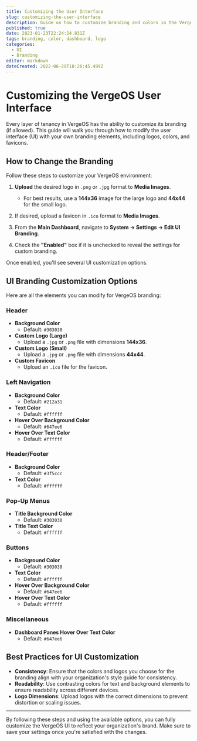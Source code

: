```yaml
---
title: Customizing the User Interface
slug: customizing-the-user-interface
description: Guide on how to customize branding and colors in the VergeOS UI.
published: true
date: 2023-01-23T22:24:24.831Z
tags: branding, color, dashboard, logo
categories:
  - UI
  - Branding
editor: markdown
dateCreated: 2022-06-29T18:26:45.499Z
---
```


# Customizing the VergeOS User Interface

Every layer of tenancy in VergeOS has the ability to customize its branding (if allowed). This guide will walk you through how to modify the user interface (UI) with your own branding elements, including logos, colors, and favicons.

## How to Change the Branding

Follow these steps to customize your VergeOS environment:

1. **Upload** the desired logo in `.png` or `.jpg` format to **Media Images**. 
   - For best results, use a **144x36** image for the large logo and **44x44** for the small logo.
   
2. If desired, upload a favicon in `.ico` format to **Media Images**.

3. From the **Main Dashboard**, navigate to **System -> Settings -> Edit UI Branding**.

4. Check the **"Enabled"** box if it is unchecked to reveal the settings for custom branding.

Once enabled, you'll see several UI customization options.

## UI Branding Customization Options

Here are all the elements you can modify for VergeOS branding:

### Header
- **Background Color**
  - Default: `#303030`
- **Custom Logo (Large)**
  - Upload a `.jpg` or `.png` file with dimensions **144x36**.
- **Custom Logo (Small)**
  - Upload a `.jpg` or `.png` file with dimensions **44x44**.
- **Custom Favicon**
  - Upload an `.ico` file for the favicon.

### Left Navigation
- **Background Color**
  - Default: `#212a31`
- **Text Color**
  - Default: `#ffffff`
- **Hover Over Background Color**
  - Default: `#647ee6`
- **Hover Over Text Color**
  - Default: `#ffffff`

### Header/Footer
- **Background Color**
  - Default: `#3f5ccc`
- **Text Color**
  - Default: `#ffffff`

### Pop-Up Menus
- **Title Background Color**
  - Default: `#303030`
- **Title Text Color**
  - Default: `#ffffff`

### Buttons
- **Background Color**
  - Default: `#303030`
- **Text Color**
  - Default: `#ffffff`
- **Hover Over Background Color**
  - Default: `#647ee6`
- **Hover Over Text Color**
  - Default: `#ffffff`

### Miscellaneous
- **Dashboard Panes Hover Over Text Color**
  - Default: `#647ee6`

## Best Practices for UI Customization

- **Consistency**: Ensure that the colors and logos you choose for the branding align with your organization's style guide for consistency.
- **Readability**: Use contrasting colors for text and background elements to ensure readability across different devices.
- **Logo Dimensions**: Upload logos with the correct dimensions to prevent distortion or scaling issues.

---

By following these steps and using the available options, you can fully customize the VergeOS UI to reflect your organization's brand. Make sure to save your settings once you're satisfied with the changes.
